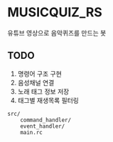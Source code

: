 # MUSICQUIZ_RS

유튜브 영상으로 음악퀴즈를 만드는 봇

## TODO

1. 명령어 구조 구현
2. 음성채널 연결
3. 노래 태그 정보 저장
4. 태그별 재생목록 필터링

```
src/
    command_handler/
    event_handler/
    main.rc
```
